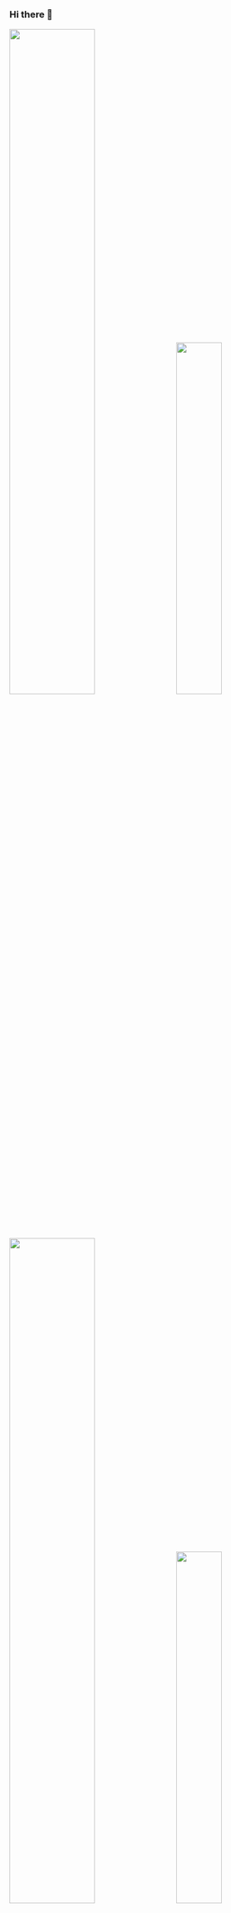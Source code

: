 ### Hi there 👋

<!--
**Mikimann/Mikimann** is a ✨ _special_ ✨ repository because its `README.md` (this file) appears on your GitHub profile.

Here are some ideas to get you started:

- 🔭 I’m currently working on ...
- 🌱 I’m currently learning ...
- 👯 I’m looking to collaborate on ...
- 🤔 I’m looking for help with ...
- 💬 Ask me about ...
- 📫 How to reach me: ...
- 😄 Pronouns: ...
- ⚡ Fun fact: ...
-->

<div class='container'>
<img style="height: auto; width: 55%;" class="img" src="https://github-readme-stats.vercel.app/api?username=Mikimann&theme=radical" />
&nbsp;
&nbsp;
<img style="height: auto; width: 40%;" class="img" src="https://github-readme-stats.vercel.app/api/top-langs/?username=Mikimann&theme=blue-green&langs_count=8&layout=compact" />

<img style="height: auto; width: 55%;" class="img" src="https://github-readme-stats.vercel.app/api/pin/?username=Mikimann&repo=blog-withDB"/>
&nbsp;
&nbsp;
<img style="height: auto; width: 40%;" class="img" src="https://github-readme-stats.vercel.app/api/pin/?username=Mikimann&repo=todolist"/>
</div>








